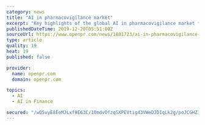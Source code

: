 ```yaml
---
category: news
title: "AI in pharmacovigilance market"
excerpt: "Key highlights of the global AI in pharmacovigilance market for the forecast years 2019-2026 ... openPR disclaims liability for any content contained in this release. Corporate Governance in FinTech Market is Imminent Enormous Acceptance in Forthc … A massive research report of global Corporate Governance in FinTech Market has been presented ..."
publishedDateTime: 2019-12-20T05:51:00Z
sourceUrl: https://www.openpr.com/news/1881723/ai-in-pharmacovigilance-market-estimated-to-rise-at-a-lucrative
type: article
quality: 19
heat: 19
published: false

provider:
  name: openpr.com
  domain: openpr.com

topics:
  - AI
  - AI in Finance

secured: "/wQ5vyE8EoMJLxf9E63C/10mdvOfzqSXPEVtig43VWeDJDIqLk2g/poJCGHZIl4Dd3t0c2ZFcF8Jk3k573y7Fw/GxbOKjIhRrZXbVvwswdj2LxtoWJi7BVnFfZbe5nIYYH5HYVYrckvZrmyDLt6OCcD3EVfgSpm3jpinUoI0Bi7dP4UkYe6BqBYnjh+Cb/iIDgYzlOWgde9vzZBYPYJOufaGv9TwgAt5oSDlJ8jKfq6pRJEkCwZsRQPOR46d4H0T89n5tNm5QfTLUswuoXk5wQ==;Ka7aTIKJVmucNNbq4W4vYA=="
---
```


